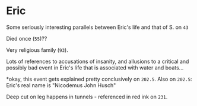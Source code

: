 # Eric

Some seriously interesting parallels between Eric's life and that of S. on `43`

Died once (`55`)??

Very religious family (`93`).

Lots of references to accusations of insanity, and allusions to a critical and possibly bad event in Eric's life that is associated with water and boats...

*okay, this event gets explained pretty conclusively on `202.5`. Also on `202.5`: Eric's real name is "Nicodemus John Husch"

Deep cut on leg happens in tunnels - referenced in red ink on `231`.